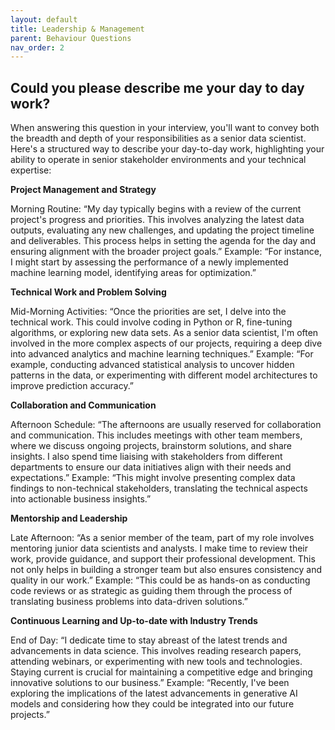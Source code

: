 ```yaml
---
layout: default
title: Leadership & Management
parent: Behaviour Questions
nav_order: 2
---
```


## Could you please describe me your day to day work?

When answering this question in your interview, you'll want to convey both the breadth and depth of your responsibilities as a senior data scientist. Here's a structured way to describe your day-to-day work, highlighting your ability to operate in senior stakeholder environments and your technical expertise:

**Project Management and Strategy**

Morning Routine: “My day typically begins with a review of the current project's progress and priorities. This involves analyzing the latest data outputs, evaluating any new challenges, and updating the project timeline and deliverables. This process helps in setting the agenda for the day and ensuring alignment with the broader project goals.”
Example: “For instance, I might start by assessing the performance of a newly implemented machine learning model, identifying areas for optimization.”

**Technical Work and Problem Solving**

Mid-Morning Activities: “Once the priorities are set, I delve into the technical work. This could involve coding in Python or R, fine-tuning algorithms, or exploring new data sets. As a senior data scientist, I'm often involved in the more complex aspects of our projects, requiring a deep dive into advanced analytics and machine learning techniques.”
Example: “For example, conducting advanced statistical analysis to uncover hidden patterns in the data, or experimenting with different model architectures to improve prediction accuracy.”

**Collaboration and Communication**

Afternoon Schedule: “The afternoons are usually reserved for collaboration and communication. This includes meetings with other team members, where we discuss ongoing projects, brainstorm solutions, and share insights. I also spend time liaising with stakeholders from different departments to ensure our data initiatives align with their needs and expectations.”
Example: “This might involve presenting complex data findings to non-technical stakeholders, translating the technical aspects into actionable business insights.”

**Mentorship and Leadership**

Late Afternoon: “As a senior member of the team, part of my role involves mentoring junior data scientists and analysts. I make time to review their work, provide guidance, and support their professional development. This not only helps in building a stronger team but also ensures consistency and quality in our work.”
Example: “This could be as hands-on as conducting code reviews or as strategic as guiding them through the process of translating business problems into data-driven solutions.”

**Continuous Learning and Up-to-date with Industry Trends**

End of Day: “I dedicate time to stay abreast of the latest trends and advancements in data science. This involves reading research papers, attending webinars, or experimenting with new tools and technologies. Staying current is crucial for maintaining a competitive edge and bringing innovative solutions to our business.”
Example: “Recently, I've been exploring the implications of the latest advancements in generative AI models and considering how they could be integrated into our future projects.”